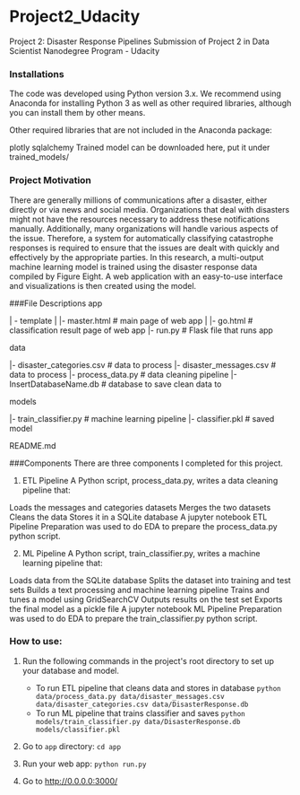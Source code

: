 # Project2_Udacity
Project 2: Disaster Response Pipelines
Submission of Project 2 in Data Scientist Nanodegree Program - Udacity

### Installations
The code was developed using Python version 3.x. We recommend using Anaconda for installing Python 3 as well as other required libraries, although you can install them by other means.

Other required libraries that are not included in the Anaconda package:

plotly
sqlalchemy
Trained model can be downloaded here, put it under trained_models/
### Project Motivation
There are generally millions of communications after a disaster, either directly or via news and social media. Organizations that deal with disasters might not have the resources necessary to address these notifications manually. 
Additionally, many organizations will handle various aspects of the issue. Therefore, a system for automatically classifying catastrophe responses is required to ensure that the issues are dealt with quickly and effectively by the appropriate parties. 
In this research, a multi-output machine learning model is trained using the disaster response data compiled by Figure Eight. A web application with an easy-to-use interface and visualizations is then created using the model.


###File Descriptions
app

| - template
| |- master.html # main page of web app
| |- go.html # classification result page of web app
|- run.py # Flask file that runs app

data

|- disaster_categories.csv # data to process
|- disaster_messages.csv # data to process
|- process_data.py # data cleaning pipeline
|- InsertDatabaseName.db # database to save clean data to

models

|- train_classifier.py # machine learning pipeline
|- classifier.pkl # saved model

README.md

###Components
There are three components I completed for this project.

1. ETL Pipeline
A Python script, process_data.py, writes a data cleaning pipeline that:

Loads the messages and categories datasets
Merges the two datasets
Cleans the data
Stores it in a SQLite database
A jupyter notebook ETL Pipeline Preparation was used to do EDA to prepare the process_data.py python script.

2. ML Pipeline
A Python script, train_classifier.py, writes a machine learning pipeline that:

Loads data from the SQLite database
Splits the dataset into training and test sets
Builds a text processing and machine learning pipeline
Trains and tunes a model using GridSearchCV
Outputs results on the test set
Exports the final model as a pickle file
A jupyter notebook ML Pipeline Preparation was used to do EDA to prepare the train_classifier.py python script.


### How to use:
1. Run the following commands in the project's root directory to set up your database and model.

    - To run ETL pipeline that cleans data and stores in database
        `python data/process_data.py data/disaster_messages.csv data/disaster_categories.csv data/DisasterResponse.db`
    - To run ML pipeline that trains classifier and saves
        `python models/train_classifier.py data/DisasterResponse.db models/classifier.pkl`

2. Go to `app` directory: `cd app`

3. Run your web app: `python run.py`

4. Go to http://0.0.0.0:3000/

